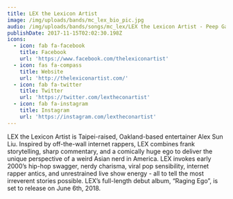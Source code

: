 ```yaml
---
title: LEX the Lexicon Artist
image: /img/uploads/bands/mc_lex_bio_pic.jpg
audio: /img/uploads/bands/songs/mc_lex/LEX the Lexicon Artist - Peep Game (Teaser).mp3
publishDate: 2017-11-15T02:02:30.198Z
icons:
  - icon: fab fa-facebook
    title: Facebook
    url: 'https://www.facebook.com/thelexiconartist'
  - icon: fas fa-compass
    title: Website
    url: 'http://thelexiconartist.com/'
  - icon: fab fa-twitter
    title: Twitter
    url: 'https://twitter.com/lextheconartist'
  - icon: fab fa-instagram
    title: Instagram
    url: 'https://instagram.com/lextheconartist'
---
```

LEX the Lexicon Artist is Taipei-raised, Oakland-based entertainer Alex Sun Liu. Inspired by off-the-wall internet rappers, LEX combines frank storytelling, sharp commentary, and a comically huge ego to deliver the unique perspective of a weird Asian nerd in America. LEX invokes early 2000’s hip-hop swagger, nerdy charisma, viral pop sensibility, internet rapper antics, and unrestrained live show energy - all to tell the most irreverent stories possible. LEX’s full-length debut album, “Raging Ego”, is set to release on June 6th, 2018.
